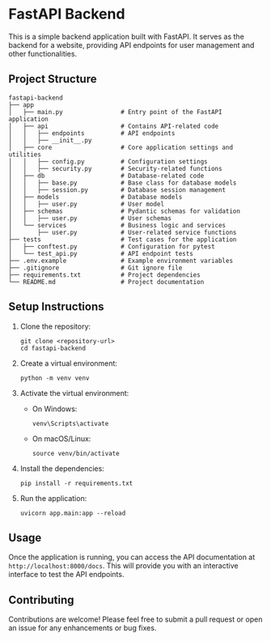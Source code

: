 # FastAPI Backend

This is a simple backend application built with FastAPI. It serves as the backend for a website, providing API endpoints for user management and other functionalities.

## Project Structure

```
fastapi-backend
├── app
│   ├── main.py                # Entry point of the FastAPI application
│   ├── api                    # Contains API-related code
│   │   ├── endpoints          # API endpoints
│   │   ├── __init__.py
│   ├── core                   # Core application settings and utilities
│   │   ├── config.py          # Configuration settings
│   │   ├── security.py        # Security-related functions
│   ├── db                     # Database-related code
│   │   ├── base.py            # Base class for database models
│   │   ├── session.py         # Database session management
│   ├── models                 # Database models
│   │   ├── user.py            # User model
│   ├── schemas                # Pydantic schemas for validation
│   │   ├── user.py            # User schemas
│   └── services               # Business logic and services
│       ├── user.py            # User-related service functions
├── tests                      # Test cases for the application
│   ├── conftest.py            # Configuration for pytest
│   └── test_api.py            # API endpoint tests
├── .env.example               # Example environment variables
├── .gitignore                 # Git ignore file
├── requirements.txt           # Project dependencies
└── README.md                  # Project documentation
```

## Setup Instructions

1. Clone the repository:
   ```
   git clone <repository-url>
   cd fastapi-backend
   ```

2. Create a virtual environment:
   ```
   python -m venv venv
   ```

3. Activate the virtual environment:
   - On Windows:
     ```
     venv\Scripts\activate
     ```
   - On macOS/Linux:
     ```
     source venv/bin/activate
     ```

4. Install the dependencies:
   ```
   pip install -r requirements.txt
   ```

5. Run the application:
   ```
   uvicorn app.main:app --reload
   ```

## Usage

Once the application is running, you can access the API documentation at `http://localhost:8000/docs`. This will provide you with an interactive interface to test the API endpoints.

## Contributing

Contributions are welcome! Please feel free to submit a pull request or open an issue for any enhancements or bug fixes.